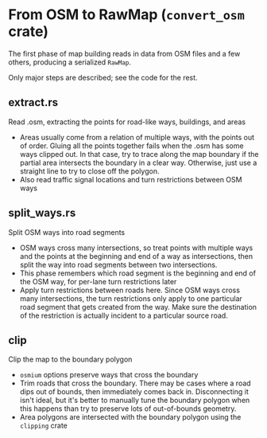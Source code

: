 # From OSM to RawMap (`convert_osm` crate)

The first phase of map building reads in data from OSM files and a few others,
producing a serialized `RawMap`.

Only major steps are described; see the code for the rest.

## extract.rs

Read .osm, extracting the points for road-like ways, buildings, and areas

- Areas usually come from a relation of multiple ways, with the points out of
  order. Gluing all the points together fails when the .osm has some ways
  clipped out. In that case, try to trace along the map boundary if the partial
  area intersects the boundary in a clear way. Otherwise, just use a straight
  line to try to close off the polygon.
- Also read traffic signal locations and turn restrictions between OSM ways

## split_ways.rs

Split OSM ways into road segments

- OSM ways cross many intersections, so treat points with multiple ways and the
  points at the beginning and end of a way as intersections, then split the way
  into road segments between two intersections.
- This phase remembers which road segment is the beginning and end of the OSM
  way, for per-lane turn restrictions later
- Apply turn restrictions between roads here. Since OSM ways cross many
  intersections, the turn restrictions only apply to one particular road segment
  that gets created from the way. Make sure the destination of the restriction
  is actually incident to a particular source road.

## clip

Clip the map to the boundary polygon

- `osmium` options preserve ways that cross the boundary
- Trim roads that cross the boundary. There may be cases where a road dips out
  of bounds, then immediately comes back in. Disconnecting it isn't ideal, but
  it's better to manually tune the boundary polygon when this happens than try
  to preserve lots of out-of-bounds geometry.
- Area polygons are intersected with the boundary polygon using the `clipping`
  crate
